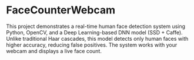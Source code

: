 # FaceCounterWebcam
This project demonstrates a real-time human face detection system using Python, OpenCV, and a Deep Learning-based DNN model (SSD + Caffe). Unlike traditional Haar cascades, this model detects only human faces with higher accuracy, reducing false positives. The system works with your webcam and displays a live face count.
